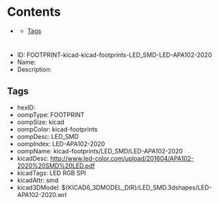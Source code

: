 



Contents
========

* [](#)
	* [Tags](#tags)

# 

- ID: FOOTPRINT-kicad-kicad-footprints-LED_SMD-LED-APA102-2020
- Name: 
- Description: 

## Tags

- hexID: 
- oompType: FOOTPRINT
- oompSize: kicad
- oompColor: kicad-footprints
- oompDesc: LED_SMD
- oompIndex: LED-APA102-2020
- oompName: kicad-footprints/LED_SMD/LED-APA102-2020
- kicadDesc: http://www.led-color.com/upload/201604/APA102-2020%20SMD%20LED.pdf
- kicadTags: LED RGB SPI
- kicadAttr: smd
- kicad3DModel: ${KICAD6_3DMODEL_DIR}/LED_SMD.3dshapes/LED-APA102-2020.wrl
